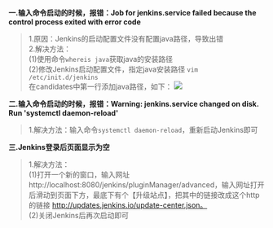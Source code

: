 **一.输入命令启动的时候，报错：Job for jenkins.service failed because the control process exited with error code**  
>1.原因：Jenkins的启动配置文件没有配置java路径，导致出错  
>2.解决方法：  
>(1)使用命令```whereis java```获取java的安装路径  
>(2)修改Jenkins启动配置文件，指定java安装路径 ```vim /etc/init.d/jenkins```  
>在candidates中第一行添加java路径，如下：
![](https://i.imgur.com/aeY6CNi.png)

**二.输入命令启动的时候，报错：Warning: jenkins.service changed on disk. Run 'systemctl daemon-reload'**    
>1.解决方法：输入命令```systemctl daemon-reload```，重新启动Jenkins即可 
 
**三.Jenkins登录后页面显示为空**
>1.解决方法：  
>(1)打开一个新的窗口，输入网址http://localhost:8080/jenkins/pluginManager/advanced，输入网址打开后滑动到页面下方，最底下有个【升级站点】，把其中的链接改成这个http的链接   http://updates.jenkins.io/update-center.json。  
>(2)关闭Jenkins后再次启动即可
